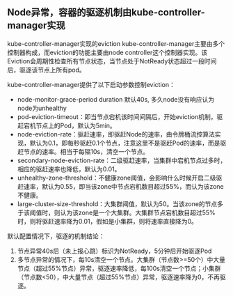 ## Node异常，容器的驱逐机制由kube-controller-manager实现

kube-controller-manager实现的eviction
kube-controller-manager主要由多个控制器构成，而eviction的功能主要由node controller这个控制器实现。该Eviction会周期性检查所有节点状态，当节点处于NotReady状态超过一段时间后，驱逐该节点上所有pod。

kube-controller-manager提供了以下启动参数控制eviction：

- node-monitor-grace-period duration 默认40s, 多久node没有响应认为node为unhealthy
- pod-eviction-timeout：即当节点宕机该时间间隔后，开始eviction机制，驱赶宕机节点上的Pod，默认为5min。
- node-eviction-rate：驱赶速率，即驱赶Node的速率，由令牌桶流控算法实现，默认为0.1，即每秒驱赶0.1个节点，注意这里不是驱赶Pod的速率，而是驱赶节点的速率。相当于每隔10s，清空一个节点。
- secondary-node-eviction-rate：二级驱赶速率，当集群中宕机节点过多时，相应的驱赶速率也降低，默认为0.01。
- unhealthy-zone-threshold：不健康zone阈值，会影响什么时候开启二级驱赶速率，默认为0.55，即当该zone中节点宕机数目超过55%，而认为该zone不健康。
- large-cluster-size-threshold：大集群阈值，默认为50。当该zone的节点多于该阈值时，则认为该zone是一个大集群。大集群节点宕机数目超过55%时，则将驱赶速率降为0.01，假如是小集群，则将速率直接降为0。


默认配置情况下，驱逐的机制结论：
1. 节点异常40s后（未上报心跳）标识为NotReady，5分钟后开始驱逐Pod
2. 多节点异常的情况下，每10s清空一个节点。大集群（节点数>=50个）中大量节点（超过55%节点）异常，驱逐速率降低，每100s清空一个节点；小集群（节点数<50），中大量节点（超过55%节点）异常，驱逐速率降为0，不再驱逐。
